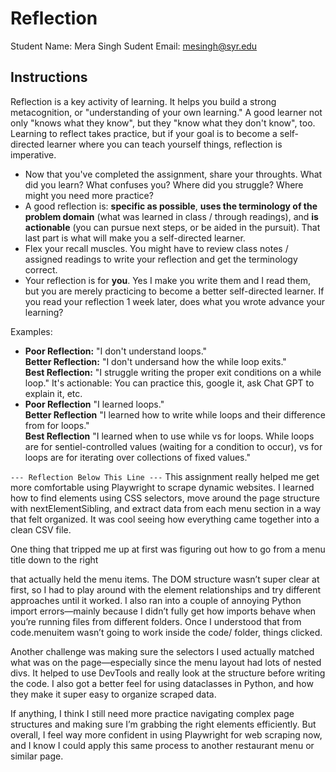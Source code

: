# Reflection

Student Name:  Mera Singh
Sudent Email:  mesingh@syr.edu

## Instructions

Reflection is a key activity of learning. It helps you build a strong metacognition, or "understanding of your own learning." A good learner not only "knows what they know", but they "know what they don't know", too. Learning to reflect takes practice, but if your goal is to become a self-directed learner where you can teach yourself things, reflection is imperative.

- Now that you've completed the assignment, share your throughts. What did you learn? What confuses you? Where did you struggle? Where might you need more practice?
- A good reflection is: **specific as possible**,  **uses the terminology of the problem domain** (what was learned in class / through readings), and **is actionable** (you can pursue next steps, or be aided in the pursuit). That last part is what will make you a self-directed learner.
- Flex your recall muscles. You might have to review class notes / assigned readings to write your reflection and get the terminology correct.
- Your reflection is for **you**. Yes I make you write them and I read them, but you are merely practicing to become a better self-directed learner. If you read your reflection 1 week later, does what you wrote advance your learning?

Examples:

- **Poor Reflection:**  "I don't understand loops."   
**Better Reflection:** "I don't undersand how the while loop exits."   
**Best Reflection:** "I struggle writing the proper exit conditions on a while loop." It's actionable: You can practice this, google it, ask Chat GPT to explain it, etc. 
-  **Poor Reflection** "I learned loops."   
**Better Reflection** "I learned how to write while loops and their difference from for loops."   
**Best Reflection** "I learned when to use while vs for loops. While loops are for sentiel-controlled values (waiting for a condition to occur), vs for loops are for iterating over collections of fixed values."

`--- Reflection Below This Line ---`
This assignment really helped me get more comfortable using Playwright to scrape dynamic websites. I learned how to find elements using CSS selectors, move around the page structure with nextElementSibling, and extract data from each menu section in a way that felt organized. It was cool seeing how everything came together into a clean CSV file.

One thing that tripped me up at first was figuring out how to go from a menu title down to the right <div> that actually held the menu items. The DOM structure wasn’t super clear at first, so I had to play around with the element relationships and try different approaches until it worked. I also ran into a couple of annoying Python import errors—mainly because I didn’t fully get how imports behave when you’re running files from different folders. Once I understood that from code.menuitem wasn’t going to work inside the code/ folder, things clicked.

Another challenge was making sure the selectors I used actually matched what was on the page—especially since the menu layout had lots of nested divs. It helped to use DevTools and really look at the structure before writing the code. I also got a better feel for using dataclasses in Python, and how they make it super easy to organize scraped data.

If anything, I think I still need more practice navigating complex page structures and making sure I’m grabbing the right elements efficiently. But overall, I feel way more confident in using Playwright for web scraping now, and I know I could apply this same process to another restaurant menu or similar page.
